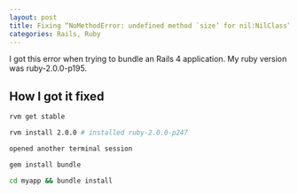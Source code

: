 ```yaml
---
layout: post
title: Fixing “NoMethodError: undefined method `size’ for nil:NilClass”
categories: Rails, Ruby
---
```

I got this error when trying to bundle an Rails 4 application. My ruby version was ruby-2.0.0-p195.

## How I got it fixed

```bash
rvm get stable

rvm install 2.0.0 # installed ruby-2.0.0-p247

opened another terminal session

gem install bundle

cd myapp && bundle install
```
